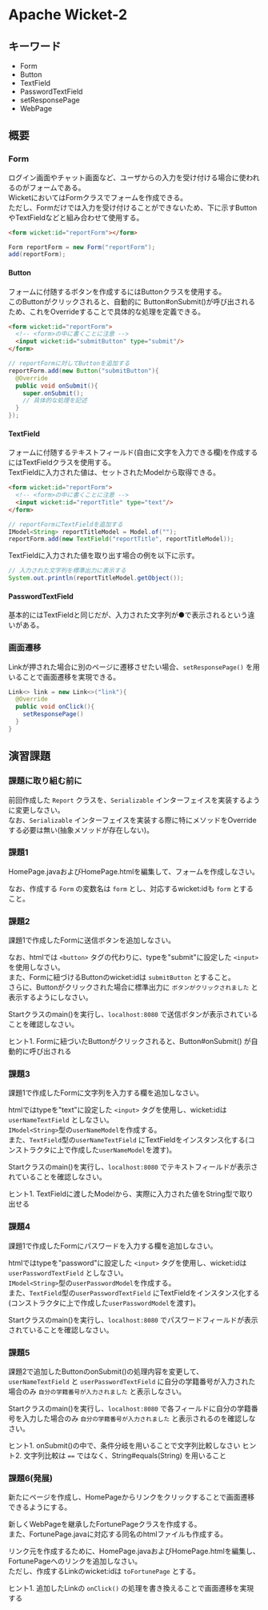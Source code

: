 # Apache Wicket-2

## キーワード

* Form
* Button
* TextField
* PasswordTextField
* setResponsePage
* WebPage

## 概要

### Form

ログイン画面やチャット画面など、ユーザからの入力を受け付ける場合に使われるのがフォームである。<br/>
WicketにおいてはFormクラスでフォームを作成できる。<br/>
ただし、Formだけでは入力を受け付けることができないため、下に示すButtonやTextFieldなどと組み合わせて使用する。

```html
<form wicket:id="reportForm"></form>
```

```java
Form reportForm = new Form("reportForm");
add(reportForm);
```

#### Button

フォームに付随するボタンを作成するにはButtonクラスを使用する。<br/>
このButtonがクリックされると、自動的に Button#onSubmit()が呼び出されるため、これをOverrideすることで具体的な処理を定義できる。

```html
<form wicket:id="reportForm">
  <!-- <form>の中に書くことに注意 -->
  <input wicket:id="submitButton" type="submit"/>
</form>
```

```java
// reportFormに対してButtonを追加する
reportForm.add(new Button("submitButton"){
  @Override
  public void onSubmit(){
    super.onSubmit();
    // 具体的な処理を記述
  }
});
```

#### TextField

フォームに付随するテキストフィールド(自由に文字を入力できる欄)を作成するにはTextFieldクラスを使用する。<br/>
TextFieldに入力された値は、セットされたModelから取得できる。

```html
<form wicket:id="reportForm">
  <!-- <form>の中に書くことに注意 -->
  <input wicket:id="reportTitle" type="text"/>
</form>
```

```java
// reportFormにTextFieldを追加する
IModel<String> reportTitleModel = Model.of("");
reportForm.add(new TextField("reportTitle", reportTitleModel));
```

TextFieldに入力された値を取り出す場合の例を以下に示す。

```java
// 入力された文字列を標準出力に表示する
System.out.println(reportTitleModel.getObject());
```

#### PasswordTextField

基本的にはTextFieldと同じだが、入力された文字列が●で表示されるという違いがある。

### 画面遷移

Linkが押された場合に別のページに遷移させたい場合、`setResponsePage()` を用いることで画面遷移を実現できる。

```java
Link<> link = new Link<>("link"){
  @Override
  public void onClick(){
    setResponsePage()
  }
}
```

## 演習課題

### 課題に取り組む前に

前回作成した `Report` クラスを、`Serializable` インターフェイスを実装するように変更しなさい。<br/>
なお、`Serializable` インターフェイスを実装する際に特にメソッドをOverrideする必要は無い(抽象メソッドが存在しない)。

### 課題1

HomePage.javaおよびHomePage.htmlを編集して、フォームを作成しなさい。

なお、作成する `Form` の変数名は `form` とし、対応するwicket:idも `form` とすること。

### 課題2

課題1で作成したFormに送信ボタンを追加しなさい。

なお、htmlでは `<button>` タグの代わりに、typeを"submit"に設定した `<input>` を使用しなさい。<br/>
また、Formに紐づけるButtonのwicket:idは `submitButton` とすること。<br/>
さらに、Buttonがクリックされた場合に標準出力に `ボタンがクリックされました` と表示するようにしなさい。

Startクラスのmain()を実行し、`localhost:8080` で送信ボタンが表示されていることを確認しなさい。

ヒント1. Formに紐づいたButtonがクリックされると、Button#onSubmit() が自動的に呼び出される

### 課題3

課題1で作成したFormに文字列を入力する欄を追加しなさい。

htmlではtypeを"text"に設定した `<input>` タグを使用し、wicket:idは `userNameTextField` としなさい。<br/>
`IModel<String>`型の`userNameModel`を作成する。<br/>
また、`TextField`型の`userNameTextField` にTextFieldをインスタンス化する(コンストラクタに上で作成した`userNameModel`を渡す)。

Startクラスのmain()を実行し、`localhost:8080` でテキストフィールドが表示されていることを確認しなさい。

ヒント1. TextFieldに渡したModelから、実際に入力された値をString型で取り出せる

### 課題4

課題1で作成したFormにパスワードを入力する欄を追加しなさい。

htmlではtypeを"password"に設定した `<input>` タグを使用し、wicket:idは `userPasswordTextField` としなさい。<br/>
`IModel<String>`型の`userPasswordModel`を作成する。<br/>
また、`TextField`型の`userPasswordTextField` にTextFieldをインスタンス化する(コンストラクタに上で作成した`userPasswordModel`を渡す)。

Startクラスのmain()を実行し、`localhost:8080` でパスワードフィールドが表示されていることを確認しなさい。

### 課題5

課題2で追加したButtonのonSubmit()の処理内容を変更して、`userNameTextField` と `userPasswordTextField` に自分の学籍番号が入力された場合のみ `自分の学籍番号が入力されました` と表示しなさい。

Startクラスのmain()を実行し、`localhost:8080` で各フィールドに自分の学籍番号を入力した場合のみ `自分の学籍番号が入力されました` と表示されるのを確認しなさい。

ヒント1. onSubmit()の中で、条件分岐を用いることで文字列比較しなさい
ヒント2. 文字列比較は `==` ではなく、String#equals(String) を用いること

### 課題6(発展)

新たにページを作成し、HomePageからリンクをクリックすることで画面遷移できるようにする。

新しくWebPageを継承したFortunePageクラスを作成する。<br/>
また、FortunePage.javaに対応する同名のhtmlファイルも作成する。

リンク元を作成するために、HomePage.javaおよびHomePage.htmlを編集し、FortunePageへのリンクを追加しなさい。<br/>
ただし、作成するLinkのwicket:idは `toFortunePage` とする。

ヒント1. 追加したLinkの `onClick()` の処理を書き換えることで画面遷移を実現する

